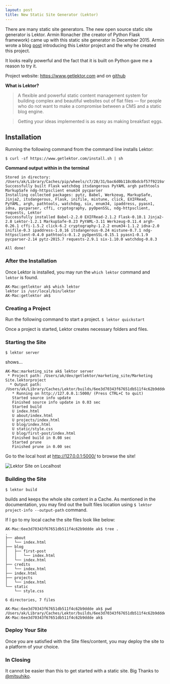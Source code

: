 ```yaml
---
layout: post
title: New Static Site Generator (Lektor)
---
```


There are many static site generators. The new open source static site generator is Lektor. Armin Ronacher (the creator of Python Flask framework) came up with this static site generator in December 2015. Armin wrote a blog [post](https://www.getlektor.com/blog/2015/12/hello-lektor/) introducing this Lektor project and the why he created this project.

It looks really powerful and the fact that it is built on Python gave me a reason to try it.

Project website: <https://www.getlektor.com> and on [github](https://github.com/lektor/lektor)


__What is Lektor?__

> A flexible and powerful static content management system for building complex and beautiful websites out of flat files — for people who do not want to make a compromise between a CMS and a static blog engine.

> Getting your ideas implemented is as easy as making breakfast eggs.

## Installation

Running the following command from the command line installs Lektor:

```
$ curl -sf https://www.getlektor.com/install.sh | sh
```

**Command output within in the terminal**



    Stored in directory: /Users/ak/Library/Caches/pip/wheels/c7/28/31/bac6d0b118c0bdcbf57f9219afdf2e624379c07efa6c769dbc
    Successfully built Flask watchdog itsdangerous PyYAML argh pathtools MarkupSafe ndg-httpsclient enum34 pycparser
    Installing collected packages: pytz, Babel, Werkzeug, MarkupSafe, Jinja2, itsdangerous, Flask, inifile, mistune, click, EXIFRead, PyYAML, argh, pathtools, watchdog, six, enum34, ipaddress, pyasn1, idna, pycparser, cffi, cryptography, pyOpenSSL, ndg-httpsclient, requests, Lektor
    Successfully installed Babel-2.2.0 EXIFRead-2.1.2 Flask-0.10.1 Jinja2-2.8 Lektor-1.2.1 MarkupSafe-0.23 PyYAML-3.11 Werkzeug-0.11.4 argh-0.26.1 cffi-1.5.2 click-6.2 cryptography-1.2.2 enum34-1.1.2 idna-2.0 inifile-0.3 ipaddress-1.0.16 itsdangerous-0.24 mistune-0.7.1 ndg-httpsclient-0.4.0 pathtools-0.1.2 pyOpenSSL-0.15.1 pyasn1-0.1.9 pycparser-2.14 pytz-2015.7 requests-2.9.1 six-1.10.0 watchdog-0.8.3

    All done!



### After the Installation

Once Lektor is installed, you may run the `which lektor` command and `lektor` is found.


    AK-Mac:getlektor ak$ which lektor
    lektor is /usr/local/bin/lektor
    AK-Mac:getlektor ak$ 


### Creating a Project

Run the following command to start a project.
`$ lektor quickstart`

Once a project is started, Lektor creates necessary folders and files.

### Starting the Site

`$ lektor server`

shows...


    AK-Mac:marketing_site ak$ lektor server
     * Project path: /Users/ak/dev/getlektor/marketing_site/Marketing Site.lektorproject
      * Output path: /Users/ak/Library/Caches/Lektor/builds/6ee3d70343f67651db511f4c62b9ddde
       * Running on http://127.0.0.1:5000/ (Press CTRL+C to quit)
       Started source info update
       Finished source info update in 0.03 sec
       Started build
       U index.html
       U about/index.html
       U projects/index.html
       U blog/index.html
       U static/style.css
       U blog/first-post/index.html
       Finished build in 0.08 sec
       Started prune
       Finished prune in 0.00 sec

Go to the local host at http://127.0.0.1:5000/ to browse the site!

![Lektor Site on Localhost]({{site.baseurl}}/assets/img/lektor1.png)


### Building the Site

`$ lektor build`

builds and keeps the whole site content in a Cache. As mentioned in the documentation, you may find out the built files location using `$ lektor project-info --output-path` command.

If I go to my local cache the site files look like below:


    AK-Mac:6ee3d70343f67651db511f4c62b9ddde ak$ tree .
    .
    ├── about
    │   └── index.html
    ├── blog
    │   ├── first-post
    │   │   └── index.html
    │   └── index.html
    ├── credits
    │   └── index.html
    ├── index.html
    ├── projects
    │   └── index.html
    └── static
        └── style.css

    6 directories, 7 files

    AK-Mac:6ee3d70343f67651db511f4c62b9ddde ak$ pwd
    /Users/ak/Library/Caches/Lektor/builds/6ee3d70343f67651db511f4c62b9ddde
    AK-Mac:6ee3d70343f67651db511f4c62b9ddde ak$ 


### Deploy Your Site

Once you are satisfied with the Site files/content, you may deploy the site to a platform of your choice.


### In Closing
It cannot be easier than this to get started with a static site.
Big Thanks to [@mitsuhiko](http://twitter.com/mitsuhiko).

